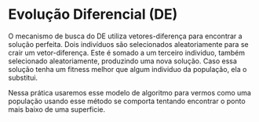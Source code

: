 # Evolução Diferencial (DE)
O mecanismo de busca do DE utiliza vetores-diferença para encontrar a solução perfeita. Dois indivíduos são selecionados aleatoriamente para se crair um vetor-diferença. Este é somado 
a um terceiro individuo, também selecionado aleatoriamente, produzindo uma nova solução. Caso essa solução tenha um fitness melhor que algum individuo da população, ela o substitui. 

Nessa prática usaremos esse modelo de algoritmo para vermos como uma população usando esse método se comporta tentando encontrar o ponto mais baixo de uma superficie.
